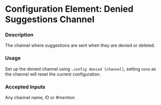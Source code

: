 # Configuration Element: Denied Suggestions Channel

### Description
The channel where suggestions are sent when they are denied or deleted.

### Usage
Set up the denied channel using `.config denied [channel]`, setting `none` as the channel will reset the current configuration.

### Accepted Inputs
Any channel name, ID or #mention
